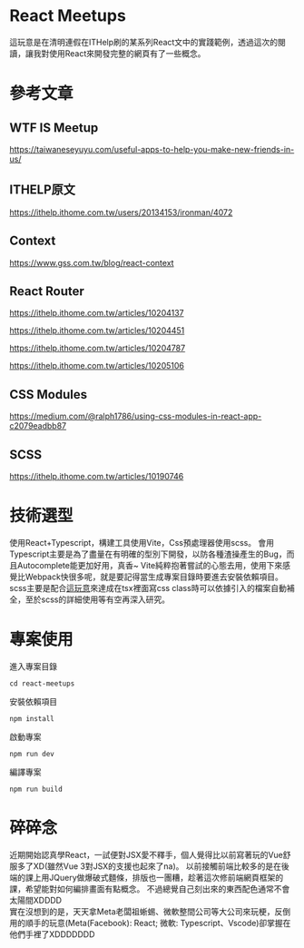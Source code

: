 # React Meetups
這玩意是在清明連假在ITHelp刷的某系列React文中的實踐範例，透過這次的閱讀，讓我對使用React來開發完整的網頁有了一些概念。

# 參考文章
## WTF IS Meetup

https://taiwaneseyuyu.com/useful-apps-to-help-you-make-new-friends-in-us/

## ITHELP原文

https://ithelp.ithome.com.tw/users/20134153/ironman/4072

## Context

https://www.gss.com.tw/blog/react-context

## React Router

https://ithelp.ithome.com.tw/articles/10204137

https://ithelp.ithome.com.tw/articles/10204451

https://ithelp.ithome.com.tw/articles/10204787

https://ithelp.ithome.com.tw/articles/10205106

## CSS Modules

https://medium.com/@ralph1786/using-css-modules-in-react-app-c2079eadbb87

## SCSS

https://ithelp.ithome.com.tw/articles/10190746

# 技術選型
使用React+Typescript，構建工具使用Vite，Css預處理器使用scss。
會用Typescript主要是為了盡量在有明確的型別下開發，以防各種渣操產生的Bug，而且Autocomplete能更加好用，真香~
Vite純粹抱著嘗試的心態去用，使用下來感覺比Webpack快很多呢，就是要記得當生成專案目錄時要進去安裝依賴項目。
scss主要是配合[這玩意](https://marketplace.visualstudio.com/items?itemName=fengzhu.css-module-intellisense)來達成在tsx裡面寫css class時可以依據引入的檔案自動補全，至於scss的詳細使用等有空再深入研究。

# 專案使用
進入專案目錄

```cd react-meetups```

安裝依賴項目

```npm install```

啟動專案

```npm run dev```

編譯專案

```npm run build```

# 碎碎念
近期開始認真學React，一試便對JSX愛不釋手，個人覺得比以前寫著玩的Vue舒服多了XD(雖然Vue 3對JSX的支援也起來了na)。
以前接觸前端比較多的是在後端的課上用JQuery做爆破式麵條，排版也一團糟，趁著這次修前端網頁框架的課，希望能對如何編排畫面有點概念。
不過總覺自己刻出來的東西配色通常不會太陽間XDDDD<br>
實在沒想到的是，天天拿Meta老闆祖蜥蜴、微軟整間公司等大公司來玩梗，反倒用的順手的玩意(Meta(Facebook): React; 微軟: Typescript、Vscode)卻掌握在他們手裡了XDDDDDDD
